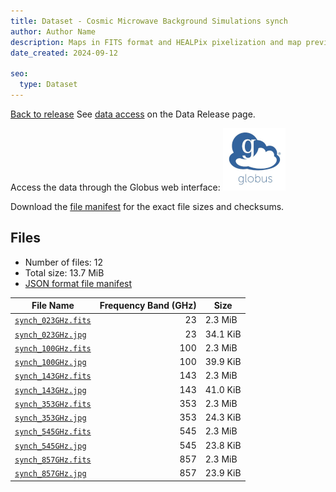 ```yaml
---
title: Dataset - Cosmic Microwave Background Simulations synch
author: Author Name
description: Maps in FITS format and HEALPix pixelization and map preview in jpg format for the synch component
date_created: 2024-09-12

seo:
  type: Dataset
---
```


[Back to release](./index.html#datasets)
See [data access](./index.html#data-access) on the Data Release page.

Access the data through the Globus web interface: [![Download via Globus](images/globus-logo.png)](https://app.globus.org/file-manager?origin_id=18ed636e-0389-44c3-b533-cb3901dfc60f&origin_path=%2F/test2/%2Fsynch%2F)

Download the [file manifest](https://g-1926f5.c2d0f8.bd7c.data.globus.org//test2//synch/manifest.json) for the exact file sizes and checksums.

## Files

- Number of files: 12
- Total size: 13.7 MiB
- [JSON format file manifest](https://g-1926f5.c2d0f8.bd7c.data.globus.org//test2//synch/manifest.json)

|                                             File Name                                             | Frequency Band (GHz) |   Size   |
| ------------------------------------------------------------------------------------------------- | -------------------: | -------- |
| [`synch_023GHz.fits`](https://g-1926f5.c2d0f8.bd7c.data.globus.org/test2/synch/synch_023GHz.fits) |                   23 | 2.3 MiB  |
| [`synch_023GHz.jpg`](https://g-1926f5.c2d0f8.bd7c.data.globus.org/test2/synch/synch_023GHz.jpg)   |                   23 | 34.1 KiB |
| [`synch_100GHz.fits`](https://g-1926f5.c2d0f8.bd7c.data.globus.org/test2/synch/synch_100GHz.fits) |                  100 | 2.3 MiB  |
| [`synch_100GHz.jpg`](https://g-1926f5.c2d0f8.bd7c.data.globus.org/test2/synch/synch_100GHz.jpg)   |                  100 | 39.9 KiB |
| [`synch_143GHz.fits`](https://g-1926f5.c2d0f8.bd7c.data.globus.org/test2/synch/synch_143GHz.fits) |                  143 | 2.3 MiB  |
| [`synch_143GHz.jpg`](https://g-1926f5.c2d0f8.bd7c.data.globus.org/test2/synch/synch_143GHz.jpg)   |                  143 | 41.0 KiB |
| [`synch_353GHz.fits`](https://g-1926f5.c2d0f8.bd7c.data.globus.org/test2/synch/synch_353GHz.fits) |                  353 | 2.3 MiB  |
| [`synch_353GHz.jpg`](https://g-1926f5.c2d0f8.bd7c.data.globus.org/test2/synch/synch_353GHz.jpg)   |                  353 | 24.3 KiB |
| [`synch_545GHz.fits`](https://g-1926f5.c2d0f8.bd7c.data.globus.org/test2/synch/synch_545GHz.fits) |                  545 | 2.3 MiB  |
| [`synch_545GHz.jpg`](https://g-1926f5.c2d0f8.bd7c.data.globus.org/test2/synch/synch_545GHz.jpg)   |                  545 | 23.8 KiB |
| [`synch_857GHz.fits`](https://g-1926f5.c2d0f8.bd7c.data.globus.org/test2/synch/synch_857GHz.fits) |                  857 | 2.3 MiB  |
| [`synch_857GHz.jpg`](https://g-1926f5.c2d0f8.bd7c.data.globus.org/test2/synch/synch_857GHz.jpg)   |                  857 | 23.9 KiB |
